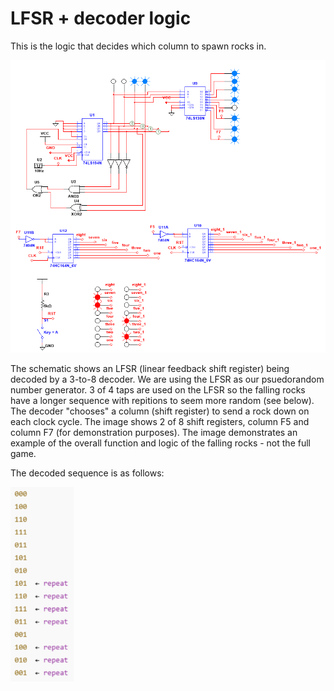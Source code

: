 # LFSR + decoder logic
This is the logic that decides which column to spawn rocks in.

![LFSR Diagram](Falling_Lights_example.png)

The schematic shows an LFSR (linear feedback shift register) being decoded by a 3-to-8 decoder. We are using the LFSR as our psuedorandom number generator. 3 of 4 taps are used on the LFSR so the falling rocks have a longer sequence with repitions to seem more random (see below). The decoder "chooses" a column (shift register) to send a rock down on each clock cycle. The image shows 2 of 8 shift registers, column F5 and column F7 (for demonstration purposes). The image demonstrates an example of the overall function and logic of the falling rocks - not the full game.

The decoded sequence is as follows:

<img alt="LFSR Sequence" src="Decoded_Sequence.png" width="20%" height="20%"> 
